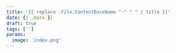 ```yaml
---
title: '{{ replace .File.ContentBaseName "-" " " | title }}'
date: {{ .Date }}
draft: true
tags: ['']
params:
  image: 'index.png'
---
```

